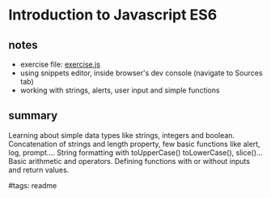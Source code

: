 # Introduction to Javascript ES6

## notes

- exercise file: [exercise.js](./exercise.js)
- using snippets editor, inside browser's dev console (navigate to Sources tab)
- working with strings, alerts, user input and simple functions

## summary

Learning about simple data types like strings, integers and boolean. Concatenation of strings and length property, few basic functions like alert, log, prompt.... String formatting with toUpperCase() toLowerCase(), slice()... Basic arithmetic and operators. Defining functions with or without inputs and return values.

#tags: readme